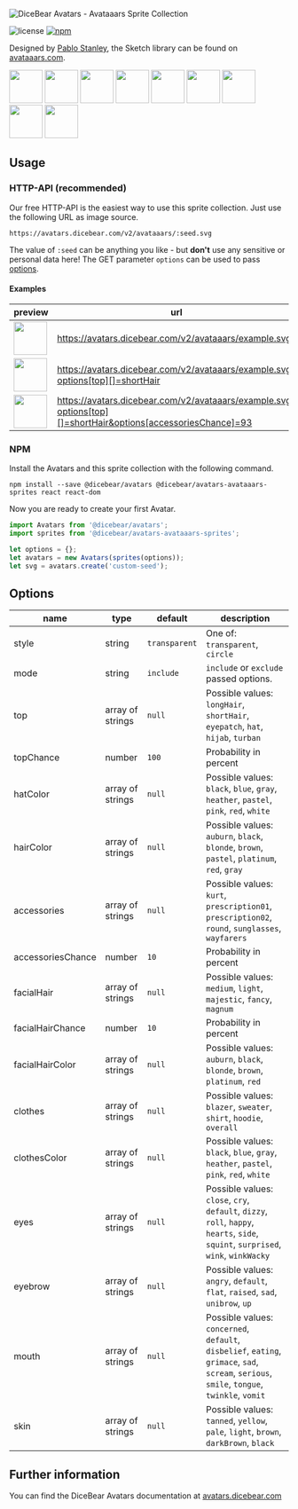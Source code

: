 ![DiceBear Avatars - Avataaars Sprite Collection](https://raw.githubusercontent.com/DiceBear/avatars/master/packages/avatars-avataaars-sprites/banner.svg?sanitize=true)

![license](https://img.shields.io/npm/l/@dicebear/avatars-avataaars-sprites.svg?style=flat-square)
[![npm](https://img.shields.io/npm/v/@dicebear/avatars-avataaars-sprites.svg?style=flat-square)](https://www.npmjs.com/package/@dicebear/avatars-avataaars-sprites)

Designed by [Pablo Stanley](https://twitter.com/pablostanley), the Sketch library can be found on
[avataaars.com](https://avataaars.com/).

<p>
    <img src="https://avatars.dicebear.com/v2/avataaars/1.svg" width="60" />
    <img src="https://avatars.dicebear.com/v2/avataaars/2.svg" width="60" />
    <img src="https://avatars.dicebear.com/v2/avataaars/3.svg" width="60" />
    <img src="https://avatars.dicebear.com/v2/avataaars/4.svg" width="60" />
    <img src="https://avatars.dicebear.com/v2/avataaars/5.svg" width="60" />
    <img src="https://avatars.dicebear.com/v2/avataaars/6.svg" width="60" />
    <img src="https://avatars.dicebear.com/v2/avataaars/7.svg" width="60" />
    <img src="https://avatars.dicebear.com/v2/avataaars/8.svg" width="60" />
    <img src="https://avatars.dicebear.com/v2/avataaars/9.svg" width="60" />
</p>

## Usage

### HTTP-API (recommended)

Our free HTTP-API is the easiest way to use this sprite collection. Just use the following URL as image source.

    https://avatars.dicebear.com/v2/avataaars/:seed.svg

The value of `:seed` can be anything you like - but **don't** use any sensitive or personal data here! The GET parameter
`options` can be used to pass [options](#options).

#### Examples

| preview                                                                                                                               | url                                                                                                          |
| ------------------------------------------------------------------------------------------------------------------------------------- | ------------------------------------------------------------------------------------------------------------ |
| <img src="https://avatars.dicebear.com/v2/avataaars/example.svg" width="60" />                                                        | https://avatars.dicebear.com/v2/avataaars/example.svg                                                        |
| <img src="https://avatars.dicebear.com/v2/avataaars/example.svg?options[top][]=shortHair" width="60" />                               | https://avatars.dicebear.com/v2/avataaars/example.svg?options[top][]=shortHair                               |
| <img src="https://avatars.dicebear.com/v2/avataaars/example.svg?options[top][]=shortHair&options[accessoriesChance]=93" width="60" /> | https://avatars.dicebear.com/v2/avataaars/example.svg?options[top][]=shortHair&options[accessoriesChance]=93 |

### NPM

Install the Avatars and this sprite collection with the following command.

    npm install --save @dicebear/avatars @dicebear/avatars-avataaars-sprites react react-dom

Now you are ready to create your first Avatar.

```js
import Avatars from '@dicebear/avatars';
import sprites from '@dicebear/avatars-avataaars-sprites';

let options = {};
let avatars = new Avatars(sprites(options));
let svg = avatars.create('custom-seed');
```

## Options

| name              | type             | default       | description                                                                                                                                  |
| ----------------- | ---------------- | ------------- | -------------------------------------------------------------------------------------------------------------------------------------------- |
| style             | string           | `transparent` | One of: `transparent`, `circle`                                                                                                              |
| mode              | string           | `include`     | `include` or `exclude` passed options.                                                                                                       |
| top               | array of strings | `null`        | Possible values: `longHair`, `shortHair`, `eyepatch`, `hat`, `hijab`, `turban`                                                               |
| topChance         | number           | `100`         | Probability in percent                                                                                                                       |
| hatColor          | array of strings | `null`        | Possible values: `black`, `blue`, `gray`, `heather`, `pastel`, `pink`, `red`, `white`                                                        |
| hairColor         | array of strings | `null`        | Possible values: `auburn`, `black`, `blonde`, `brown`, `pastel`, `platinum`, `red`, `gray`                                                   |
| accessories       | array of strings | `null`        | Possible values: `kurt`, `prescription01`, `prescription02`, `round`, `sunglasses`, `wayfarers`                                              |
| accessoriesChance | number           | `10`          | Probability in percent                                                                                                                       |
| facialHair        | array of strings | `null`        | Possible values: `medium`, `light`, `majestic`, `fancy`, `magnum`                                                                            |
| facialHairChance  | number           | `10`          | Probability in percent                                                                                                                       |
| facialHairColor   | array of strings | `null`        | Possible values: `auburn`, `black`, `blonde`, `brown`, `platinum`, `red`                                                                     |
| clothes           | array of strings | `null`        | Possible values: `blazer`, `sweater`, `shirt`, `hoodie`, `overall`                                                                           |
| clothesColor      | array of strings | `null`        | Possible values: `black`, `blue`, `gray`, `heather`, `pastel`, `pink`, `red`, `white`                                                        |
| eyes              | array of strings | `null`        | Possible values: `close`, `cry`, `default`, `dizzy`, `roll`, `happy`, `hearts`, `side`, `squint`, `surprised`, `wink`, `winkWacky`           |
| eyebrow           | array of strings | `null`        | Possible values: `angry`, `default`, `flat`, `raised`, `sad`, `unibrow`, `up`                                                                |
| mouth             | array of strings | `null`        | Possible values: `concerned`, `default`, `disbelief`, `eating`, `grimace`, `sad`, `scream`, `serious`, `smile`, `tongue`, `twinkle`, `vomit` |
| skin              | array of strings | `null`        | Possible values: `tanned`, `yellow`, `pale`, `light`, `brown`, `darkBrown`, `black`                                                          |

## Further information

You can find the DiceBear Avatars documentation at [avatars.dicebear.com](https://avatars.dicebear.com)
